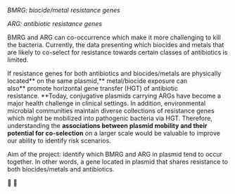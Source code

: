 *BMRG: biocide/metal resistance genes*

*ARG: antibiotic resistance genes*

BMRG and ARG can co-occurrence which make it more challenging to kill the bacteria. Currently, the data presenting which biocides and metals that are likely to co-select for resistance towards certain classes of antibiotics is limited. 

If resistance genes for both antibiotics and biocides/metals are physically located** on the same plasmid,** metal/biocide exposure can also** promote horizontal gene transfer (HGT) of antibiotic resistance. **Today, conjugative plasmids carrying ARGs have become a major health challenge in clinical settings. In addition, environmental microbial communities maintain diverse collections of resistance genes which might be mobilized into pathogenic bacteria via HGT. Therefore, understanding the **associations between plasmid mobility and their potential for co-selection** on a larger scale would be valuable to improve our ability to identify risk scenarios.

Aim of the project: identify which BMRG and ARG in plasmid tend to occur together. In other words, a gene located in plasmid that shares resistance to both biocides/metals and antibiotics. 

👏 👏